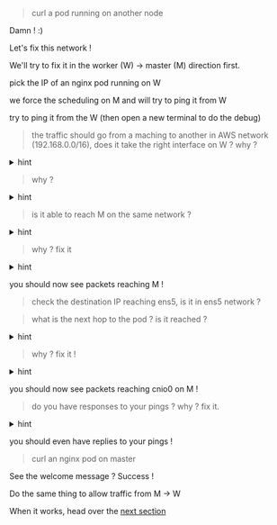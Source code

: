 > curl a pod running on another node 

Damn ! :)

Let's fix this network ! 

We'll try to fix it in the worker (W) -> master (M) direction first.

pick the IP of an nginx pod running on W

we force the scheduling on M and will try to ping it from W

try to ping it from the W (then open a new terminal to do the debug)

> the traffic should go from a maching to another in AWS network (192.168.0.0/16), does it take the right interface on W ? why ?

<details>
  <summary>hint</summary> 

  this interface is named ens5, we can check that with :

  ```
  sudo tcpdump -i ens5 -c5 icmp
  ```

  you should see some traffic, perfect

  ```
  sudo ip route
  ```

</details>

> why ? 

<details>
  <summary>hint</summary> 

  ```
  ip route
  ```

  ens5 is the default, so it just routes the traffic there because it doesn't know what to do with it and sends it to the default gateway

</details>

> is it able to reach M on the same network ?

<details>
  <summary>hint</summary> 

  ```
  sudo tcpdump -i ens5 -c5 icmp
  ```

  we don't see any traffic

</details>

> why ? fix it 

<details>
  <summary>hint</summary> 

  M is not the default gateway of W (which sends to the router, not M)

  We don't want to change the default gateway (you don't want a request to google.com to end up on M)

  we must ask to route the traffic to 10.0.0.0/24 to M

  ```
  sudo ip route add 10.0.0.0/24 via <master_aws_ip>
  ```
  

  NB : aws ec2 eni must have the flag  `source_dest_check = false`

</details>

 you should now see packets reaching M !

> check the destination IP reaching ens5, is it in ens5 network ?

> what is the next hop to the pod ? is it reached ?

<details>
  <summary>hint</summary> 

  ```
  sudo tcpdump -i cnio0 -c5 icmp
  ```

  we don't see any traffic

</details>

> why ? fix it !

<details>
  <summary>hint</summary> 

  IP forwarding describes exactly the job of a router : take packets reaching an interface with a dest IP not in nic network and forward it to another interface in the dest network  

  first it may not be enabled on your kernel, this can be fixed with

  ```
  sudo sysctl net.ipv4.conf.all.forwarding=1
  ```

  we don't see any traffic yet... it's because it's not allowed yet to foward traffic reaching `ens5` with dest in `cnio0` network to `cnio0`

  ```
  sudo iptables -A FORWARD -i ens5 -o cnio0 -j ACCEPT 
  ```

</details>


 you should now see packets reaching cnio0 on M !

> do you have responses to your pings ? why ? fix it.

<details>
  <summary>hint</summary> 

  because in order to reply, traffic to ens5 (the IP of W) will reach cnio0. this forwarding must be allowed too

  ```
  sudo iptables -A FORWARD -i cnio0 -o ens5 -j ACCEPT 
  ```

</details>

 you should even have replies to your pings ! 

> curl an nginx pod on master

See the welcome message ? Success !

Do the same thing to allow traffic from M -> W

When it works, head over the [next section](./step08.md)

